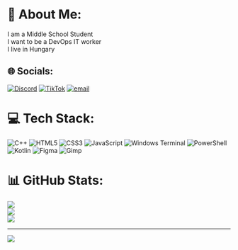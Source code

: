 # 💫 About Me:
I am a Middle School Student<br>I want to be a DevOps IT worker<br>I live in Hungary


## 🌐 Socials:
[![Discord](https://img.shields.io/badge/Discord-%237289DA.svg?logo=discord&logoColor=white)](https://discord.gg/@vkornel103120) [![TikTok](https://img.shields.io/badge/TikTok-%23000000.svg?logo=TikTok&logoColor=white)](https://tiktok.com/@kodikaahhh) [![email](https://img.shields.io/badge/Email-D14836?logo=gmail&logoColor=white)](mailto:vidakornel5@gmail.com) 

# 💻 Tech Stack:
![C++](https://img.shields.io/badge/c++-%2300599C.svg?style=for-the-badge&logo=c%2B%2B&logoColor=white) ![HTML5](https://img.shields.io/badge/html5-%23E34F26.svg?style=for-the-badge&logo=html5&logoColor=white) ![CSS3](https://img.shields.io/badge/css3-%231572B6.svg?style=for-the-badge&logo=css3&logoColor=white) ![JavaScript](https://img.shields.io/badge/javascript-%23323330.svg?style=for-the-badge&logo=javascript&logoColor=%23F7DF1E) ![Windows Terminal](https://img.shields.io/badge/Windows%20Terminal-%234D4D4D.svg?style=for-the-badge&logo=windows-terminal&logoColor=white) ![PowerShell](https://img.shields.io/badge/PowerShell-%235391FE.svg?style=for-the-badge&logo=powershell&logoColor=white) ![Kotlin](https://img.shields.io/badge/kotlin-%237F52FF.svg?style=for-the-badge&logo=kotlin&logoColor=white) ![Figma](https://img.shields.io/badge/figma-%23F24E1E.svg?style=for-the-badge&logo=figma&logoColor=white) ![Gimp](https://img.shields.io/badge/Gimp-657D8B?style=for-the-badge&logo=gimp&logoColor=FFFFFF)
# 📊 GitHub Stats:
![](https://github-readme-stats.vercel.app/api?username=VKornel1031&theme=dark&hide_border=true&include_all_commits=false&count_private=false)<br/>
![](https://github-readme-streak-stats.herokuapp.com/?user=VKornel1031&theme=dark&hide_border=true)<br/>
![](https://github-readme-stats.vercel.app/api/top-langs/?username=VKornel1031&theme=dark&hide_border=true&include_all_commits=false&count_private=false&layout=compact)

---
[![](https://visitcount.itsvg.in/api?id=VKornel1031&icon=0&color=0)](https://visitcount.itsvg.in)

<!-- Proudly created with GPRM ( https://gprm.itsvg.in ) -->
